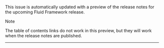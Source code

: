 This issue is automatically updated with a preview of the release notes for the upcoming Fluid Framework release.

> [!NOTE]
> The table of contents links do not work in this preview, but they will work when the release notes are published.

---
